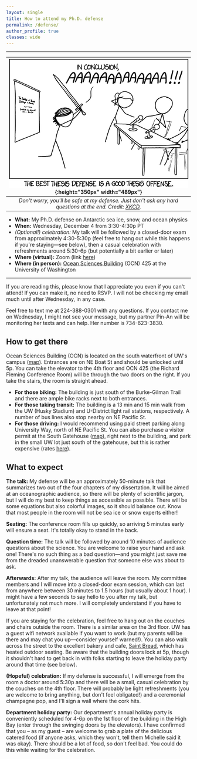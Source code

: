 ```yaml
---
layout: single
title: How to attend my Ph.D. defense
permalink: /defense/
author_profile: true
classes: wide
---
```


---

| ![The best thesis defense is a good thesis offense](/assets/images/thesis_defense.png){:height="350px" width="489px"} |
|:--:| 
| *Don't worry, you'll be safe at my defense. Just don't ask any hard questions at the end. Credit: [XKCD](https://xkcd.com/1403/).* |

- **What:** My Ph.D. defense on Antarctic sea ice, snow, and ocean physics
- **When:** Wednesday, December 4 from 3:30-4:30p PT
- *(Optional!) celebration:* My talk will be followed by a closed-door exam from approximately 4:30-5:30p (feel free to hang out while this happens if you're staying—see below), then a casual celebration with refreshments around 5:30-6p (but potentially a bit earlier or later)
- **Where (virtual):** Zoom (link [here](https://washington.zoom.us/j/94484736872))
- **Where (in person):** [Ocean Sciences Building](https://www.washington.edu/maps/#!/ocn) (OCN) 425 at the University of Washington

---

If you are reading this, please know that I appreciate you even if you can't attend! If you can make it, no need to RSVP. I will not be checking my email much until after Wednesday, in any case.

Feel free to text me at 224-388-0301 with any questions. If you contact me on Wednesday, I might not see your message, but my partner Pin-An will be monitoring her texts and can help. Her number is 734-623-3830.


## How to get there

Ocean Sciences Building (OCN) is located on the south waterfront of UW's campus ([map](https://www.washington.edu/maps/#!/ocn)). Entrances are on NE Boat St and should be unlocked until 5p. You can take the elevator to the 4th floor and OCN 425 (the Richard Fleming Conference Room) will be through the two doors on the right. If you take the stairs, the room is straight ahead.

- **For those biking:** The building is just south of the Burke-Gilman Trail and there are ample bike racks next to both entrances.
- **For those taking transit:** The building is a 13 min and 15 min walk from the UW (Husky Stadium) and U-District light rail stations, respectively. A number of bus lines also stop nearby on NE Pacific St.
- **For those driving:** I would recommend using paid street parking along University Way, north of NE Pacific St. You can also purchase a visitor permit at the South Gatehouse ([map](https://www.washington.edu/maps/#!/south-gatehouse-ne-columbia-road)), right next to the building, and park in the small UW lot just south of the gatehouse, but this is rather expensive (rates [here](https://transportation.uw.edu/park/visitor)).


## What to expect

**The talk:** My defense will be an approximately 50-minute talk that summarizes two out of the four chapters of my dissertation. It will be aimed at an oceanographic audience, so there will be plenty of scientific jargon, but I will do my best to keep things as accessible as possible. There will be some equations but also colorful images, so it should balance out. Know that most people in the room will not be sea ice or snow experts either!

**Seating:** The conference room fills up quickly, so arriving 5 minutes early will ensure a seat. It's totally okay to stand in the back.

**Question time:** The talk will be followed by around 10 minutes of audience questions about the science. You are welcome to raise your hand and ask one! There's no such thing as a bad question—and you might just save me from the dreaded unanswerable question that someone else was about to ask.

**Afterwards:** After my talk, the audience will leave the room. My committee members and I will move into a closed-door exam session, which can last from anywhere between 30 minutes to 1.5 hours (but usually about 1 hour). I might have a few seconds to say hello to you after my talk, but unfortunately not much more. I will completely understand if you have to leave at that point!

If you are staying for the celebration, feel free to hang out on the couches and chairs outside the room. There is a similar area on the 3rd floor. UW has a guest wifi network available if you want to work (but my parents will be there and may chat you up—consider yourself warned!). You can also walk across the street to the excellent bakery and cafe, [Saint Bread](https://www.saintbread.com), which has heated outdoor seating. Be aware that the building doors lock at 5p, though it shouldn't hard to get back in with folks starting to leave the holiday party around that time (see below).

**(Hopeful) celebration:** If my defense is successful, I will emerge from the room a doctor around 5:30p and there will be a small, casual celebration by the couches on the 4th floor. There will probably be light refreshments (you are welcome to bring anything, but don't feel obligated!) and a ceremonial champagne pop, and I'll sign a wall where the cork hits.

**Department holiday party:** Our department's annual holiday party is conveniently scheduled for 4-6p on the 1st floor of the building in the High Bay (enter through the swinging doors by the elevators). I have confirmed that you – as my guest – are welcome to grab a plate of the delicious catered food (if anyone asks, which they won't, tell them Michelle said it was okay). There should be a lot of food, so don't feel bad. You could do this while waiting for the celebration.
